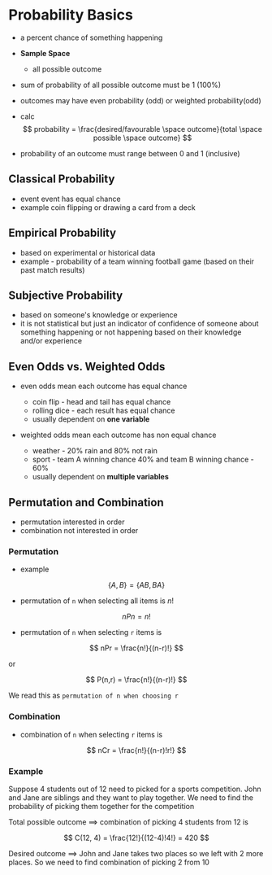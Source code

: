 # Probability Basics

* a percent chance of something happening
* **Sample Space**
  * all possible outcome
* sum of probability of all possible outcome must be 1 (100%)
* outcomes may have even probability (odd) or weighted probability(odd)

* calc
$$
    probability = \frac{desired/favourable \space outcome}{total \space possible \space outcome}
$$

* probability of an outcome must range between 0 and 1 (inclusive)

## Classical Probability

* event event has equal chance
* example coin flipping or drawing a card from a deck


## Empirical Probability

* based on experimental or historical data
* example - probability of a team winning football game (based on their past match results)


## Subjective Probability

* based on someone's knowledge or experience
* it is not statistical but just an indicator of confidence of someone about something happening or not happening based on their knowledge and/or experience

## Even Odds vs. Weighted Odds

* even odds mean each outcome has equal chance
  * coin flip - head and tail has equal chance
  * rolling dice - each result has equal chance
  * usually dependent on **one variable**

* weighted odds mean each outcome has non equal chance
  * weather - 20% rain and 80% not rain
  * sport - team A winning chance 40% and team B winning chance - 60%
  * usually dependent on **multiple variables**

## Permutation and Combination

* permutation interested in order
* combination not interested in order

### Permutation

* example

$$
\{A,B\} = \{AB,BA\}
$$

* permutation of `n` when selecting all items is $n!$

$$
nPn = n!
$$

* permutation of `n` when selecting `r` items is

$$
nPr = \frac{n!}{(n-r)!}
$$

or

$$
P(n,r) = \frac{n!}{(n-r)!}
$$

We read this as `permutation of n when choosing r`

### Combination

* combination of `n` when selecting `r` items is

$$
nCr = \frac{n!}{(n-r)!r!}
$$

### Example

Suppose 4 students out of 12 need to picked for a sports competition. John and Jane are siblings and they want to play together. We need to find the probability of picking them together for the competition

Total possible outcome $\implies$ combination of picking 4 students from 12 is

$$
C(12, 4) = \frac{12!}{(12-4)!4!} = 420
$$

Desired outcome $\implies$ John and Jane takes two places so we left with 2 more places. So we need to find combination of picking 2 from 10